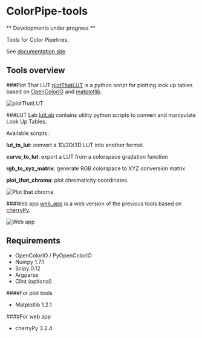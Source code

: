 ColorPipe-tools
===============

** Developments under progress **

Tools for Color Pipelines.

See [documentation site](http://mikrosimage.github.io/ColorPipe-tools/about/).

Tools overview
---------------

###Plot That LUT
[plotThatLUT](https://github.com/mikrosimage/ColorPipe-tools/tree/master/plotThatLut) is a python script for plotting look up tables based on [OpenColorIO](http://opencolorio.org/) and [matplotlib](http://matplotlib.org/).

![plotThatLUT](https://dl.dropboxusercontent.com/u/2979643/plotThatLUT.png "plotThatLUT")

###LUT Lab
[lutLab](https://github.com/mikrosimage/ColorPipe-tools/tree/master/lutLab) contains utility python scripts to convert and manipulate Look Up Tables.

Available scripts :   

**lut_to_lut**: convert a 1D/2D/3D LUT into another format.   

**curve_to_lut**: export a LUT from a colorspace gradation function

**rgb_to_xyz_matrix**: generate RGB colorspace to XYZ conversion matrix     

**plot_that_chroma**: plot chromaticity coordinates.

![Plot that chroma](https://dl.dropboxusercontent.com/u/2979643/plot_that_chroma.jpg "Plot that chroma")

###Web app
[web_app](https://github.com/mikrosimage/ColorPipe-tools/tree/master/web_app) is a web version of the previous tools based on [cherryPy](http://www.cherrypy.org/).

![Web app](https://dl.dropboxusercontent.com/u/2979643/PlotThatLUT_webapp2.png "Web app")

Requirements
-------------------

+ OpenColorIO / PyOpenColorIO
+ Numpy 1.7.1 
+ Scipy 0.12
+ Argparse
+ Clint (optional)

####For plot tools
+ Matplotlib 1.2.1

####For web app
+ cherryPy 3.2.4
